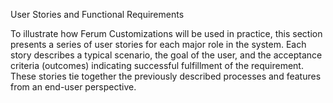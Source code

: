 User Stories and Functional Requirements

To illustrate how Ferum Customizations will be used in practice, this section presents a series of user stories for each major role in the system. Each story describes a typical scenario, the goal of the user, and the acceptance criteria (outcomes) indicating successful fulfillment of the requirement. These stories tie together the previously described processes and features from an end-user perspective.